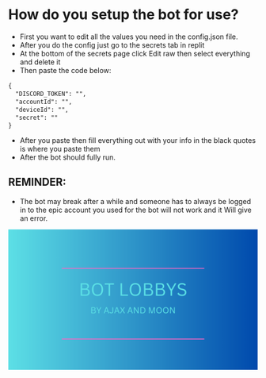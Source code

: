 # How do you setup the bot for use?
* First you want to edit all the values you need in the config.json file.
* After you do the config just go to the secrets tab in replit
* At the bottom of the secrets page click Edit raw then select everything and delete it
* Then paste the code below:
```
{
  "DISCORD_TOKEN": "",
  "accountId": "",
  "deviceId": "",
  "secret": ""
}
```
* After you paste then fill everything out with your info in the black quotes is where you paste them
* After the bot should fully run.
## REMINDER:
* The bot may break after a while and someone has to always be logged in to the epic account you used for the bot will not work and it Will give an error.

![logo](image.png)